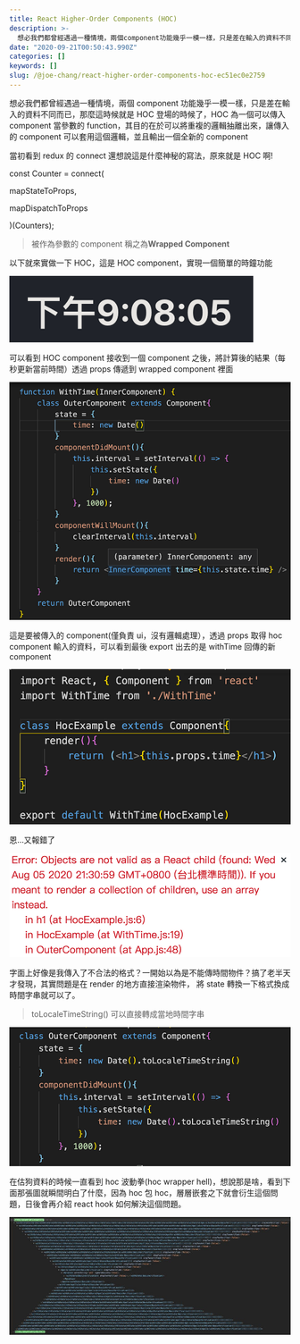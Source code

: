 ```yaml
---
title: React Higher-Order Components (HOC)
description: >-
  想必我們都曾經遇過一種情境，兩個component功能幾乎一模一樣，只是差在輸入的資料不同而已，那麼這時候就是HOC登場的時候了，HOC為一個可以傳入component當參數的function，其目的在於可以將重複的邏輯抽離出來，讓傳入的component可以套用這個邏輯，並且輸…
date: "2020-09-21T00:50:43.990Z"
categories: []
keywords: []
slug: /@joe-chang/react-higher-order-components-hoc-ec51ec0e2759
---
```


想必我們都曾經遇過一種情境，兩個 component 功能幾乎一模一樣，只是差在輸入的資料不同而已，那麼這時候就是 HOC 登場的時候了，HOC 為一個可以傳入 component 當參數的 function，其目的在於可以將重複的邏輯抽離出來，讓傳入的 component 可以套用這個邏輯，並且輸出一個全新的 component

當初看到 redux 的 connect 還想說這是什麼神秘的寫法，原來就是 HOC 啊!

const Counter = connect(

mapStateToProps,

mapDispatchToProps

)(Counters);

> 被作為參數的 component 稱之為**Wrapped Component**

以下就來實做一下 HOC，這是 HOC component，實現一個簡單的時鐘功能

![](./img/1__GcC__tU08LCx7h5vKMTxvVg.png)

可以看到 HOC component 接收到一個 component 之後，將計算後的結果（每秒更新當前時間）透過 props 傳遞到 wrapped component 裡面

![](./img/1__4Z6j5Ef0Dnty7pHG__ioxHg.png)

這是要被傳入的 component(僅負責 ui，沒有邏輯處理），透過 props 取得 hoc component 輸入的資料，可以看到最後 export 出去的是 withTime 回傳的新 component

![](./img/1__oFrNZbSc5FXbWUClUXzl4g.png)

恩…又報錯了

![](./img/1__6OPQbez4ha4BXMjsd9ocOg.png)

字面上好像是我傳入了不合法的格式？一開始以為是不能傳時間物件？搞了老半天才發現，其實問題是在 render 的地方直接渲染物件， 將 state 轉換一下格式換成時間字串就可以了。

> toLocaleTimeString() 可以直接轉成當地時間字串

![](./img/1__o4F683lSXo7g7Me4JHktAQ.png)

在估狗資料的時候一直看到 hoc 波動拳(hoc wrapper hell)，想說那是啥，看到下面那張圖就瞬間明白了什麼，因為 hoc 包 hoc，層層嵌套之下就會衍生這個問題，日後會再介紹 react hook 如何解決這個問題。

![](./img/1__HS2P3viVU3ILMFPo__JEeHg.jpeg)
